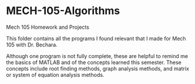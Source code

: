 # MECH-105-Algorithms
Mech 105 Homework and Projects


This folder contains all the programs I found relevant that I made for Mech 105 with Dr. Bechara.

Although one program is not fully complete, these are helpful to remind me the basics of MATLAB and of the
concepts learned this semester. These concepts include root finding methods, graph analysis methods, and matrix
or system of equation analysis methods.
